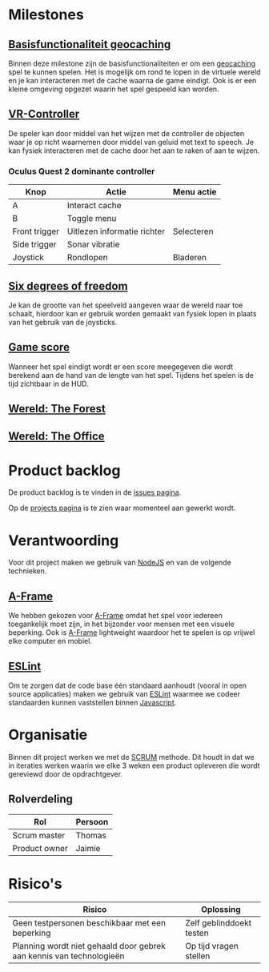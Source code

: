 # Milestones

## [Basisfunctionaliteit geocaching](https://github.com/HU-ICT-LAB/VR-Cache/milestone/1)
Binnen deze milestone zijn de basisfunctionaliteiten er om een [geocaching](https://wikipedia.org/wiki/Geocaching) spel te kunnen spelen. Het is mogelijk om rond te lopen in de virtuele wereld en je kan interacteren met de cache waarna de game eindigt. Ook is er een kleine omgeving opgezet waarin het spel gespeeld kan worden.

## [VR-Controller](https://github.com/HU-ICT-LAB/VR-Cache/milestone/4)
De speler kan door middel van het wijzen met de controller de objecten waar je op richt waarnemen door middel van geluid met text to speech. Je kan fysiek interacteren met de cache door het aan te raken of aan te wijzen.

### Oculus Quest 2 dominante controller

| Knop         | Actie                       | Menu actie |
|--------------|-----------------------------|------------|
| A            | Interact cache              |            |
| B            | Toggle menu                 |            |
| Front trigger| Uitlezen informatie richter | Selecteren |
| Side trigger | Sonar vibratie              |            |
| Joystick     | Rondlopen                   | Bladeren   |

## [Six degrees of freedom](https://github.com/HU-ICT-LAB/VR-Cache/milestone/5)
Je kan de grootte van het speelveld aangeven waar de wereld naar toe schaalt, hierdoor kan er gebruik worden gemaakt van fysiek lopen in plaats van het gebruik van de joysticks. 

## [Game score](https://github.com/HU-ICT-LAB/VR-Cache/milestone/6)
Wanneer het spel eindigt wordt er een score meegegeven die wordt berekend aan de hand van de lengte van het spel. Tijdens het spelen is de tijd zichtbaar in de HUD.

## [Wereld: The Forest]()

## [Wereld: The Office]()

# Product backlog
De product backlog is te vinden in de [issues pagina](https://github.com/HU-ICT-LAB/VR-Cache/issues). 

Op de [projects pagina](https://github.com/HU-ICT-LAB/VR-Cache/projects) is te zien waar momenteel aan gewerkt wordt.

# Verantwoording
Voor dit project maken we gebruik van [NodeJS](https://nodejs.org/en/) en van de volgende technieken.

## [A-Frame](https://aframe.io/)
We hebben gekozen voor [A-Frame](https://aframe.io/) omdat het spel voor iedereen toegankelijk moet zijn, in het bijzonder voor mensen met een visuele beperking. Ook is [A-Frame](https://aframe.io/) lightweight waardoor het te spelen is op vrijwel elke computer en mobiel.

## [ESLint](https://eslint.org/)
Om te zorgen dat de code base één standaard aanhoudt (vooral in open source applicaties) maken we gebruik van [ESLint](https://eslint.org/) waarmee we codeer standaarden kunnen vaststellen binnen [Javascript](https://wikipedia.org/wiki/JavaScript).

# Organisatie
Binnen dit project werken we met de [SCRUM](https://wikipedia.org/wiki/Scrum_(software_development)) methode. Dit houdt in dat we in iteraties werken waarin we elke 3 weken een product opleveren die wordt gereviewd door de opdrachtgever.

## Rolverdeling
| Rol           | Persoon |
|---------------|---------|
| Scrum master  | Thomas  |
| Product owner | Jaimie  |

# Risico's
| Risico | Oplossing |
|----------------------------------------------------------------------|--------------------------------|
| Geen testpersonen beschikbaar met een beperking                      | Zelf geblinddoekt testen       |
| Planning wordt niet gehaald door gebrek aan kennis van technologieën | Op tijd vragen stellen         |
